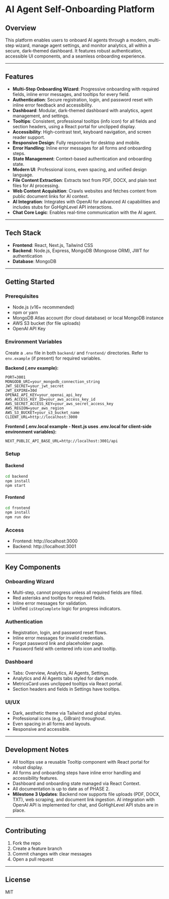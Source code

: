 # AI Agent Self-Onboarding Platform

## Overview

This platform enables users to onboard AI agents through a modern, multi-step wizard, manage agent settings, and monitor analytics, all within a secure, dark-themed dashboard. It features robust authentication, accessible UI components, and a seamless onboarding experience.

---

## Features

- **Multi-Step Onboarding Wizard**: Progressive onboarding with required fields, inline error messages, and tooltips for every field.
- **Authentication**: Secure registration, login, and password reset with inline error feedback and accessibility.
- **Dashboard**: Modular, dark-themed dashboard with analytics, agent management, and settings.
- **Tooltips**: Consistent, professional tooltips (info icon) for all fields and section headers, using a React portal for unclipped display.
- **Accessibility**: High-contrast text, keyboard navigation, and screen reader support.
- **Responsive Design**: Fully responsive for desktop and mobile.
- **Error Handling**: Inline error messages for all forms and onboarding steps.
- **State Management**: Context-based authentication and onboarding state.
- **Modern UI**: Professional icons, even spacing, and unified design language.
- **File Content Extraction**: Extracts text from PDF, DOCX, and plain text files for AI processing.
- **Web Content Acquisition**: Crawls websites and fetches content from public document links for AI context.
- **AI Integration**: Integrates with OpenAI for advanced AI capabilities and includes stubs for GoHighLevel API interactions.
- **Chat Core Logic**: Enables real-time communication with the AI agent.

---

## Tech Stack

- **Frontend**: React, Next.js, Tailwind CSS
- **Backend**: Node.js, Express, MongoDB (Mongoose ORM), JWT for authentication
- **Database**: MongoDB

---

## Getting Started

### Prerequisites
- Node.js (v16+ recommended)
- npm or yarn
- MongoDB Atlas account (for cloud database) or local MongoDB instance
- AWS S3 bucket (for file uploads)
- OpenAI API Key

### Environment Variables

Create a `.env` file in both `backend/` and `frontend/` directories. Refer to `env.example` (if present) for required variables.

**Backend (.env example):**
```
PORT=3001
MONGODB_URI=your_mongodb_connection_string
JWT_SECRET=your_jwt_secret
JWT_EXPIRE=30d
OPENAI_API_KEY=your_openai_api_key
AWS_ACCESS_KEY_ID=your_aws_access_key_id
AWS_SECRET_ACCESS_KEY=your_aws_secret_access_key
AWS_REGION=your_aws_region
AWS_S3_BUCKET=your_s3_bucket_name
CLIENT_URL=http://localhost:3000
```

**Frontend (.env.local example - Next.js uses .env.local for client-side environment variables):**
```
NEXT_PUBLIC_API_BASE_URL=http://localhost:3001/api
```

### Setup

#### Backend
```bash
cd backend
npm install
npm start
```

#### Frontend
```bash
cd frontend
npm install
npm run dev
```

### Access
- Frontend: http://localhost:3000
- Backend: http://localhost:3001

---

## Key Components

### Onboarding Wizard
- Multi-step, cannot progress unless all required fields are filled.
- Red asterisks and tooltips for required fields.
- Inline error messages for validation.
- Unified `isStepComplete` logic for progress indicators.

### Authentication
- Registration, login, and password reset flows.
- Inline error messages for invalid credentials.
- Forgot password link and placeholder page.
- Password field with centered info icon and tooltip.

### Dashboard
- Tabs: Overview, Analytics, AI Agents, Settings.
- Analytics and AI Agents tabs styled for dark mode.
- MetricsCard uses unclipped tooltips via React portal.
- Section headers and fields in Settings have tooltips.

### UI/UX
- Dark, aesthetic theme via Tailwind and global styles.
- Professional icons (e.g., GiBrain) throughout.
- Even spacing in all forms and layouts.
- Responsive and accessible.

---

## Development Notes

- All tooltips use a reusable Tooltip component with React portal for robust display.
- All forms and onboarding steps have inline error handling and accessibility features.
- Dashboard and onboarding state managed via React Context.
- All documentation is up to date as of PHASE 2.
- **Milestone 3 Updates**: Backend now supports file uploads (PDF, DOCX, TXT), web scraping, and document link ingestion. AI integration with OpenAI API is implemented for chat, and GoHighLevel API stubs are in place.

---

## Contributing

1. Fork the repo
2. Create a feature branch
3. Commit changes with clear messages
4. Open a pull request

---

## License

MIT
